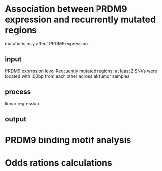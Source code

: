 # Association between PRDM9 expression and recurrently mutated regions
mutations may affect PRDM9 expression
## input
PRDM9 expression level
Reccuently mutated regions: at least 2 SNVs were located with 100bp from each other across all tumor samples.
## process
linear regression
## output
# PRDM9 binding motif analysis
# Odds rations calculations

<!--stackedit_data:
eyJoaXN0b3J5IjpbLTExMzEyMzg1MjUsMjEyMTg3MTAyMyw4OT
cwMTk1NTYsLTE0NDEzNzgxMDNdfQ==
-->